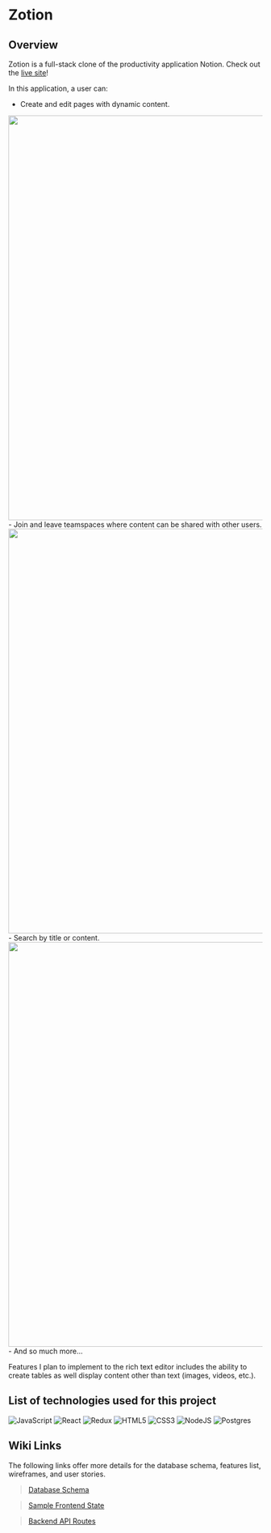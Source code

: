 # Zotion


## Overview

Zotion is a full-stack clone of the productivity application Notion. Check out the [live site](notion-aa-clone.herokuapp.com)!

In this application, a user can:
- Create and edit pages with dynamic content.
<img width="800" src="https://media2.giphy.com/media/vIrxuw3xZlJKPtmRac/giphy.gif">
- Join and leave teamspaces where content can be shared with other users.
<img width="800" src="https://media.giphy.com/media/v7QIzPIlL51fb44hsk/giphy.gif">
- Search by title or content.
<img width="800" src="https://media4.giphy.com/media/v1.Y2lkPTc5MGI3NjExZDA0NTcxNjA2NzNkZWNmMzI0ZmQ4NjY5YTdhNmFmY2U4MTUxNWNiYyZlcD12MV9pbnRlcm5hbF9naWZzX2dpZklkJmN0PWc/guwA2NEFs6g6EX6kuA/giphy.gif">
- And so much more...


Features I plan to implement to the rich text editor includes the ability to create tables as well display content other than text (images, videos, etc.).

## List of technologies used for this project

![JavaScript](https://img.shields.io/badge/javascript-%23323330.svg?style=for-the-badge&logo=javascript&logoColor=%23F7DF1E&style=plastic)
![React](https://img.shields.io/badge/react-%2320232a.svg?style=for-the-badge&logo=react&logoColor=%2361DAFB&style=plastic)
![Redux](https://img.shields.io/badge/redux-%23593d88.svg?style=for-the-badge&logo=redux&logoColor=white&style=plastic)
![HTML5](https://img.shields.io/badge/html5-%23E34F26.svg?style=for-the-badge&logo=html5&logoColor=white&style=plastic)
![CSS3](https://img.shields.io/badge/css3-%231572B6.svg?style=for-the-badge&logo=css3&logoColor=white&style=plastic)
![NodeJS](https://img.shields.io/badge/node.js-6DA55F?style=for-the-badge&logo=node.js&logoColor=white&style=plastic)
![Postgres](https://img.shields.io/badge/postgres-%23316192.svg?style=for-the-badge&logo=postgresql&logoColor=white&style=plastic)

## Wiki Links

The following links offer more details for the database schema, features list, wireframes, and user stories.
>[Database Schema](https://github.com/ziqi23/FS-Project/wiki/database-schema)

>[Sample Frontend State](https://github.com/ziqi23/FS-Project/wiki/sample-state)

>[Backend API Routes](https://github.com/ziqi23/FS-Project/wiki/backend-routes)

